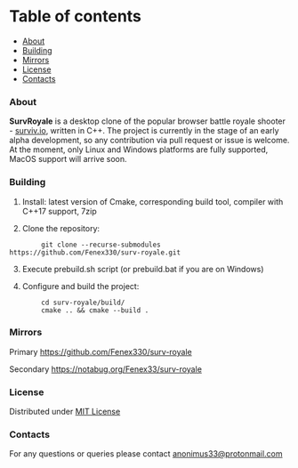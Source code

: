 # Table of contents

* [About](#About)
* [Building](#Building)
* [Mirrors](#Mirrors)
* [License](#License)
* [Contacts](#Contacts)



### About

**SurvRoyale** is a desktop clone of the popular browser battle royale shooter - [surviv.io](https://surviv.io/), written in C++.
The project is currently in the stage of an early alpha development, so any contribution via pull request or issue is welcome.
At the moment, only Linux and Windows platforms are fully supported, MacOS support will arrive soon.



### Building

1. Install: latest version of Cmake, corresponding build tool, compiler with C++17 support, 7zip

2. Clone the repository:
```
        git clone --recurse-submodules https://github.com/Fenex330/surv-royale.git
```

3. Execute prebuild.sh script (or prebuild.bat if you are on Windows)

4. Configure and build the project:
```
        cd surv-royale/build/
        cmake .. && cmake --build .
```



### Mirrors

Primary https://github.com/Fenex330/surv-royale

Secondary https://notabug.org/Fenex33/surv-royale



### License

Distributed under [MIT License](./LICENSE.txt)



### Contacts

For any questions or queries please contact anonimus33@protonmail.com
